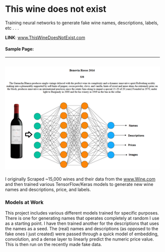 # This wine does not exist
Training neural networks to generate fake wine names, descriptions, labels, etc . . .

**LINK**: www.ThisWineDoesNotExist.com

#### Sample Page:
----
![Sample Page](https://raw.githubusercontent.com/cipher982/this-wine-does-not-exist/master/images/sample_page.png)
----
I originally Scraped ~15,000 wines and their data from the www.Wine.com and then trained various TensorFlow/Keras models to generate new wine names and descriptions, price, and labels.

### Models at Work
This project includes various different models trained for specific purposes. There is one for generating names that operates completely at random I use as a starting point. I have then trained another for the descriptions that uses the names as a seed. The (real) names and descriptions (as opposed to the fake ones I just created) were passed through a quick model of embedding, convolution, and a dense layer to linearly predict the numeric price value. This is then run on the recently made fake data. 

